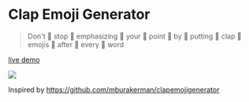 # Clap Emoji Generator

> Don't 👏 stop 👏 emphasizing 👏 your 👏 point 👏 by 👏 putting 👏 clap 👏 emojis 👏 after 👏 every 👏 word

[live demo](https://arincon9.github.io/elm-clap-emoji-generator/)

<img src="https://media.giphy.com/media/l4FGtP9FCMcozmMfu/giphy.gif"/>

Inspired by https://github.com/mburakerman/clapemojigenerator
